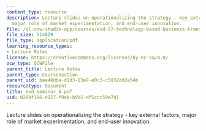 ```yaml
---
content_type: resource
description: Lecture slides on operationalizing the strategy - key external factors,
  major role of market experimentation, and end-user innovation.
file: /ol-ocw-studio-app/courses/esd-57-technology-based-business-transformation-fall-2007/0289f196d127f8abb9b5df5ccc59e7d1_esd_seminar_6.pdf
file_size: 514829
file_type: application/pdf
learning_resource_types:
- Lecture Notes
license: https://creativecommons.org/licenses/by-nc-sa/4.0/
ocw_type: OCWFile
parent_title: Lecture Notes
parent_type: CourseSection
parent_uid: bae48dba-d1d3-83e7-e0c3-c5932dd2e54b
resourcetype: Document
title: esd_seminar_6.pdf
uid: 0289f196-d127-f8ab-b9b5-df5ccc59e7d1
---
```

Lecture slides on operationalizing the strategy - key external factors, major role of market experimentation, and end-user innovation.